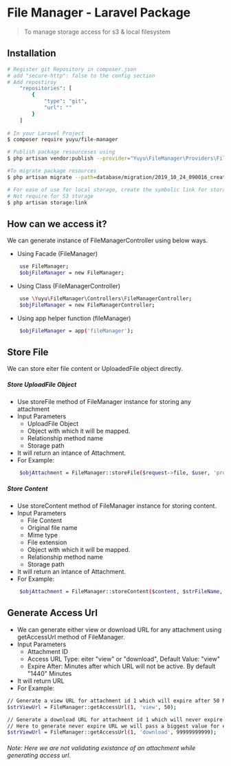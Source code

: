 # File Manager - Laravel Package
> To manage storage access for s3 & local filesystem

## Installation
``` bash
# Register git Repository in composer.json
# add "secure-http": false to the config section
# Add repostiroy 
    "repositories": [
        { 
            "type": "git",
            "url": ""
        }
    ]
    
# In your Laravel Project
$ composer require yuyu/file-manager

# Publish package resourceses using
$ php artisan vendor:publish --provider="Yuyu\FileManager\Providers\FileManagerServiceProvider"

#To migrate package resources
$ php artisan migrate --path=database/migration/2019_10_24_090016_create_attachments_table.php

# For ease of use for local storage, create the symbolic link for storage directory using
# Not require for S3 storage
$ php artisan storage:link
```

## How can we access it?
We can generate instance of FileManagerController using below ways.
- Using Facade (FileManager)
``` bash
    use FileManager;
    $objFileManager = new FileManager;
```
- Using Class (FileManagerController)
``` bash
    use \Yuyu\FileManager\Controllers\FileManagerController;
    $objFileManager = new FileManagerController;
```
- Using app helper function (fileManager)
``` bash
    $objFileManager = app('fileManager');
```
## Store File
We can store eiter file content or UploadedFile object directly.
##### Store UploadFile Object
- Use storeFile method of FileManager instance for storing any attachment
- Input Parameters
    - UploadFile Object
    - Object with which it will be mapped.
    - Relationship method name
    - Storage path
- It will return an intance of Attachment.
- For Example:
``` bash
    $objAttachment = FileManager::storeFile($request->file, $user, 'profilePicture', '/user/profile-picture/');
```

##### Store Content
- Use storeContent method of FileManager instance for storing content.
- Input Parameters
    - File Content
    - Original file name
    - Mime type
    - File extension
    - Object with which it will be mapped.
    - Relationship method name
    - Storage path
- It will return an intance of Attachment.
- For Example:
``` bash
    $objAttachment = FileManager::storeContent($content, $strFileName, $strMimeType, $strExtension, $user, 'profilePicture', $strPath='user/profile-picture');
```
## Generate Access Url
- We can generate either view or download URL for any attachment using getAccessUrl method of FileManager.
- Input Parameters
    - Attachment ID
    - Access URL Type: eiter "view" or "download", Default Value: "view"
    - Expire After: Minutes after which URL will not be active. By default "1440" Minutes
- It will return URL
- For Example:
``` bash
// Generate a view URL for attachment id 1 which will expire after 50 Minutes.
$strViewUrl = FileManager::getAccessUrl(1, 'view', 50);

// Generate a download URL for attachment id 1 which will never expire
// Here to generate never expire URL we will pass a biggest value for expire after parameter.
$strViewUrl = FileManager::getAccessUrl(1, 'download', 99999999999);
```
###### Note: Here we are not validating existance of an attachment while generating access url.
